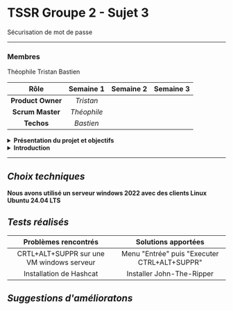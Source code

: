 # TSSR Groupe 2 - Sujet 3
Sécurisation de mot de passe

<HR>

### Membres
Théophile Tristan Bastien

| Rôle | Semaine 1 | Semaine 2 | Semaine 3 |
| :-: |:-: |:-: |:-: |
| __Product Owner__ | *Tristan* | | |
| __Scrum Master__ | *Théophile* | | |
| __Techos__ | *Bastien* | | |

<details>
  
<summary><strong><front size="+5">Présentation du projet et objectifs</front></strong></summary>

- Monter un serveur
  
- Connecter un ou plusieurs client(s)

- Tester la robustesse du mot de passe à l'aide d'une attaque par dictionnaire
 


</details>

<details>
  <summary><strong> Introduction </summary>

  
  </details>




<HR>

## *__Choix techniques__*
Nous avons utilisé un serveur windows 2022 avec des clients Linux Ubuntu 24.04 LTS

## *__Tests réalisés__*
| Problèmes rencontrés | Solutions apportées |
| :-: |:-:   |
| CRTL+ALT+SUPPR sur une VM windows serveur | Menu "Entrée" puis "Executer CTRL+ALT+SUPPR" |
| Installation de Hashcat | Installer John-The-Ripper | 


## *__Suggestions d'amélioratons__*






